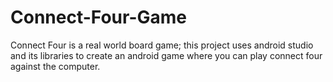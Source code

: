 # Connect-Four-Game
Connect Four is a real world board game; this project uses android studio and its libraries to create an android game where you can play connect four against the computer.

